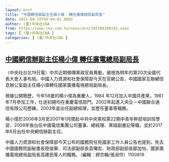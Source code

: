 ```yaml
---
layout: post
title: "中國網信辦副主任楊小偉  轉任廣電總局副局長"
date: 2021-08-19T09:04:01.000Z
author: (臺)中央社CNA
from: https://www.cna.com.tw/news/acn/202108190242.aspx
tags: [ (臺)中央社CNA ]
categories: [ (臺)中央社CNA ]
---
```

<!--1629363841000-->
[中國網信辦副主任楊小偉  轉任廣電總局副局長](https://www.cna.com.tw/news/acn/202108190242.aspx)
------

<div>
<div></div><div class="paragraph"><p>（中央社台北19日電）中共近期頻傳黨政官員異動，被視為明年的第20次全國代表大會人事布局。中國人力資源和社會保障部今天在官網公告，中國國家互聯網信息辦公室副主任楊小偉轉任國家廣播電視總局副局長。</p><p>根據公開簡歷，今年58歲的楊小偉為重慶人，1984 年12月加入中國共產黨，1981年7月參加工作，仕途初期均在重慶電信部門，2002年起進入央企－中國聯合通信有限公司歷練，2003年底出任副總經理，並歷任董事等職務。</p><p>楊小偉於2006年3月至2007年1月間赴中共中央黨校第22期中青年幹部培訓班學習，2008年後出任中國電信集團公司董事、總經理、黨組副書記等職，並於2017年6月出任中央網信辦副主任。</p><p>中國人力資源和社會保障部今天公布的國務院任免國家工作人員公告也提到，免去中國國務院副秘書長陸俊華、司法部副部長袁曙宏、財政部副部長鄒加怡、國家廣播電視總局副局長高建民等人的職務。（編輯：繆宗翰/張淑伶）1100819</p></div>
</div>
